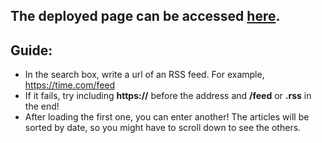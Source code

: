 ## The deployed page can be accessed **[here](https://lolo-v4.vercel.app)**.


## Guide:
* In the search box, write a url of an RSS feed. For example, https://time.com/feed
* If it fails, try including **https://** before the address and **/feed** or **.rss** in the end!
* After loading the first one, you can enter another! The articles will be sorted by date, so you might have to scroll down to see the others.
